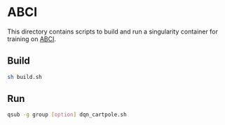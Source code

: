 # ABCI

This directory contains scripts to build and run a singularity container for training on [ABCI](https://abci.ai/).

## Build

```bash
sh build.sh
```

## Run

```bash
qsub -g group [option] dqn_cartpole.sh
```
